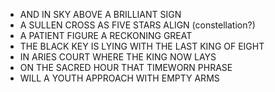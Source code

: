 - AND IN SKY ABOVE A BRILLIANT SIGN
- A SULLEN CROSS AS FIVE STARS ALIGN (constellation?)
- A PATIENT FIGURE A RECKONING GREAT
- THE BLACK KEY IS LYING WITH THE LAST KING OF EIGHT
- IN ARIES COURT WHERE THE KING NOW LAYS
- ON THE SACRED HOUR THAT TIMEWORN PHRASE
- WILL A YOUTH APPROACH WITH EMPTY ARMS